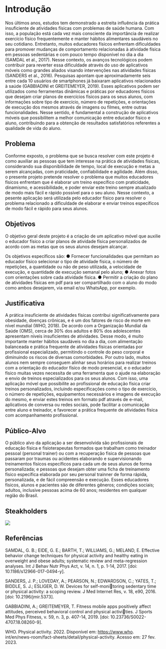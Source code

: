 # Introdução

 Nos últimos anos, estudos tem demonstrado a estreita influência da prática insuficiente de atividades físicas com problemas de saúde humana. Com isso, a população está cada vez mais consciente da importância de realizar exercício físico frequentemente e manter hábitos alimentares saudáveis no seu cotidiano. Entretanto, muitos educadores físicos enfrentam dificuldades para promover mudanças de comportamento relacionadas à atividade física em pessoas sedentárias e com pouco tempo disponível no dia a dia (SAMDAL et al., 2017). Nesse contexto, os avanços tecnológicos podem contribuir para reverter essa dificuldade através do uso de aplicativos móveis como grandes aliados visando intervenções nas atividades físicas (SANDERS et al., 2016). Pesquisas apontam que aproximadamente seis entre cada 10 usuários de smartphones já baixaram aplicativos relacionados à saúde (GABBIADINI et GREITEMEYER, 2019). 
 Esses aplicativos podem ser utilizados como ferramentas dinâmicas e práticas por educadores físicos que desejam criar planos de exercícios físicos para os seus alunos, com informações sobre tipo de exercício, número de repetições, e orientações de execução dos mesmos através de imagens ou filmes, entre outras funcionalidades. Nesse sentido, é fundamental a construção de aplicativos móveis que possibilitem a melhor comunicação entre educador físico e aluno, contribuindo para a obtenção de resultados satisfatórios referentes a qualidade de vida do aluno.

## Problema

Conforme exposto, o problema que se busca resolver com este projeto é como auxiliar as pessoas que tem interesse na prática de atividades físicas, considerando sua disponibilidade de tempo, local de execução e metas a serem alcançadas, com praticidade, confiabilidade e agilidade. Além disso, o presente projeto pretende resolver o problema que muitos educadores físicos enfrentam que é elaborar um treino específico com praticidade, dinamismo, e acessibilidade, e poder enviar este treino sempre atualizado de modo mais fácil e rápido possível para o seu aluno.
Nesse contexto, a pesente aplicação será utilizada pelo educador físico para resolver o problema relacionado a dificuldade de elaborar e enviar treinos específicos de modo fácil e rápido para seus alunos.

## Objetivos

O objetivo geral deste projeto é a criação de um aplicativo móvel que auxilie o educador físico a criar planos de atividade física personalizados de acordo com as metas que os seus alunos desejam alcançar.  

Os objetivos específicos são:
●	Fornecer funcionalidades que permitam ao educador físico selecionar o tipo de atividade física, o número de repetições, a quantidade ou não de peso utilizada, a velocidade de execução, e quantidade de execução semanal pelo aluno; 
●	Anexar fotos com orientações sobre cada atividade física.
●	Permitir a criação do plano de atividades físicas em pdf para ser compartilhado com o aluno do modo como ambos desejarem, via email e/ou WhatsApp, por exemplo.
 
## Justificativa

A prática insuficiente de atividades físicas contribui significativamente para obesidade, doenças crônicas, e é um dos fatores de risco de morte em nível mundial (WHO, 2018). De acordo com a Organização Mundial da Saúde (OMS), cerca de 30% dos adultos e 80% dos adolescentes apresentam níveis insuficientes de atividades. Desse modo, é muito importante manter hábitos saudáveis no dia a dia, com alimentação balanceada e prática frequente de atividades físicas orientadas por profissional especializado, permitindo o controle do peso corporal e diminuindo os riscos de diversas comorbidades. 
Por outro lado, muitos alunos nem sempre conseguem alinhar seus horários para realizar treinos com a orientação do educador físico de modo presencial, e o educador físico muitas vezes necessita de uma ferramenta que o ajude na elaboração e envio de treinos especializados para os seus alunos. Com isso, uma aplicação móvel que possibilite ao profissional de educação física criar treinos personalizados, incluindo especificações como o tipo de exercício, o número de repetições, equipamentos necessários e imagens de execução do mesmo, e enviar estes treinos em formato pdf através de e-mail, aplicativos de conversa ou redes sociais, pode facilitar a comunicação entre aluno e treinador, e favorecer a prática frequente de atividades física com acompanhamento profissional. 

## Público-Alvo

O público alvo da aplicação a ser desenvolvida são profissionais de educação física e fisioterapeutas formados que trabalham como treinador pessoal (personal trainer) ou com a recuperação fisica de pessoas que passaram por traumas ou acidentes elaborando e supervisionando treinamentos físicos específicos para cada um de seus alunos de forma personalizada; e pessoas que desejam obter uma ficha de treinamento físico específica elaborada por seu personal trainner de forma rápida, personalizada, e de fácil compreensão e execução. Esses educadores físicos, alunos e pacientes são de diferentes gêneros; condições sociais; adultos, inclusive pessoas acima de 60 anos; residentes em qualquer região do Brasil.

## Steakholders

<img src="https://user-images.githubusercontent.com/103080396/222970488-d48cf84d-4cc3-40bb-a41e-f3d118dac53d.jpg" />


## Referências

SAMDAL, G. B.; EIDE, G. E.; BARTH, T.; WILLIAMS, G.; MELAND, E. Effective behavior change techniques for physical activity and healthy eating in overweight and obese adults; systematic review and meta-regression analyses. Int J Behav Nutr Phys Act, v. 14, n. 1, p. 1-14, 2017. [doi: 10.1186/s12966-017-0494-y].

SANDERS, J. P.; LOVEDAY, A.; PEARSON, N.; EDWARDSON, C.; YATES, T.; BIDDLE, S. J.; ESLIGER, D. W. Devices for self-monitoring sedentary time or physical activity: a scoping review. J Med Internet Res, v. 18, e90, 2016.[doi: 10.2196/jmir.5373].

GABBIADINI, A.; GREITEMEYER, T. Fitness mobile apps positively affect attitudes, perceived behavioral control and physical activities. J Sports Med Phys Fitness, v. 59, n. 3, p. 407-14, 2019. [doi: 10.23736/S0022-4707.18.08260-9].

WHO. Physical activity. 2022. Disponível em: https://www.who. int/en/news-room/fact-sheets/detail/physical-activity. Acesso em: 27 fev. 2023.
